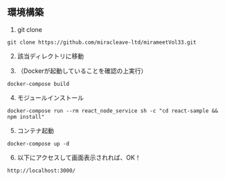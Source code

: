 ## 環境構築

1. git clone
```
git clone https://github.com/miracleave-ltd/mirameetVol33.git
```

2. 該当ディレクトリに移動

3. （Dockerが起動していることを確認の上実行）　
```
docker-compose build
```

4. モジュールインストール
```
docker-compose run --rm react_node_service sh -c "cd react-sample && npm install"
```

5. コンテナ起動
```
docker-compose up -d
```

6. 以下にアクセスして画面表示されれば、OK！
```
http://localhost:3000/
```
